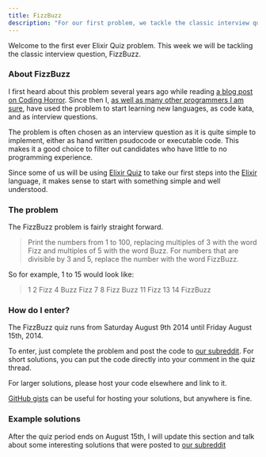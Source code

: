 ```yaml
---
title: FizzBuzz
description: "For our first problem, we tackle the classic interview question: FizzBuzz."
---
```


Welcome to the first ever Elixir Quiz problem. This week we will be tackling the classic interview question, FizzBuzz.

### About FizzBuzz

I first heard about this problem several years ago while reading [a blog post on Coding Horror](http://blog.codinghorror.com/why-cant-programmers-program/). Since then I, [as well as many other programmers I am sure](http://en.wikipedia.org/wiki/Fizz_buzz#Other_uses), have used the problem to start learning new languages, as code kata, and as interview questions.

The problem is often chosen as an interview question as it is quite simple to implement, either as hand written psudocode or executable code. This makes it a good choice to filter out candidates who have little to no programming experience.

Since some of us will be using [Elixir Quiz](http://elixirquiz.github.io) to take our first steps into the [Elixir](http://elixir-lang.org) language, it makes sense to start with something simple and well understood.

### The problem

The FizzBuzz problem is fairly straight forward.

> Print the numbers from 1 to 100, replacing multiples of 3 with the word Fizz and multiples of 5 with the word Buzz. For numbers that are divisible by 3 and 5, replace the number with the word FizzBuzz.

So for example, 1 to 15 would look like:

> 1 2 Fizz 4 Buzz Fizz 7 8 Fizz Buzz 11 Fizz 13 14 FizzBuzz

### How do I enter?

The FizzBuzz quiz runs from Saturday August 9th 2014 until Friday August 15th, 2014.

To enter, just complete the problem and post the code to [our subreddit](http://reddit.com/r/elixirquiz). For short solutions, you can put the code directly into your comment in the quiz thread.

For larger solutions, please host your code elsewhere and link to it.

[GitHub gists](https://gist.github.com) can be useful for hosting your solutions, but anywhere is fine.

### Example solutions

After the quiz period ends on August 15th, I will update this section and talk about some interesting solutions that were posted to [our subreddit](http://reddit.com/r/elixirquiz)

